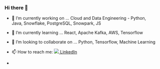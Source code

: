 ### Hi there 👋


- 🔭 I’m currently working on ... Cloud and Data Engineering - Python, Java, Snowflake, PostgreSQL, Snowpark, JS
- 🌱 I’m currently learning ... React, Apache Kafka, AWS, Tensorflow
- 👯 I’m looking to collaborate on ... Python, Tensorflow, Machine Learning
- 📫 How to reach me: [![](https://i.stack.imgur.com/gVE0j.png) LinkedIn](https://www.linkedin.com/in/dipankar-mitra-1996-aug/)

- 


